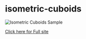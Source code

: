 # isometric-cuboids

![Isometric Cuboids Sample](https://rmcfadden.github.io/images/isometric-cubiods-animated-demo.gif)

[Click here for Full site](https://rmcfadden.github.io/Isometric-cuboids/)
